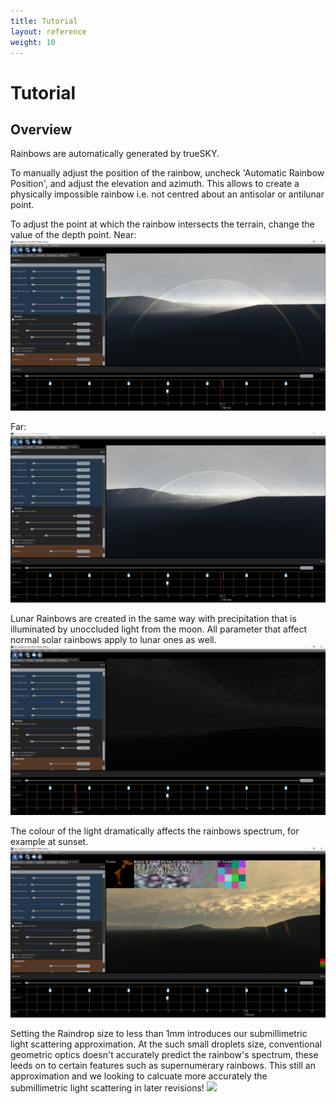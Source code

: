 ```yaml
---
title: Tutorial
layout: reference
weight: 10
---
```







Tutorial
====================

Overview
-----------------
Rainbows are automatically generated by trueSKY.

To manually adjust the position of the rainbow, uncheck 'Automatic Rainbow Position', and adjust the elevation and azimuth. This allows to create a physically impossible rainbow i.e. not centred about an antisolar or antilunar point. 

To adjust the point at which the rainbow intersects the terrain, change the value of the depth point.
Near:
![](/images/rainbows/RainbowDepthPointNear.PNG)

Far:
![](/images/rainbows/RainbowDepthPointFar.PNG)


Lunar Rainbows are created in the same way with precipitation that is illuminated by unoccluded light from the moon. All parameter that affect normal solar rainbows apply to lunar ones as well.
![](/images/rainbows/LunarRainbows.PNG)


The colour of the light dramatically affects the rainbows spectrum, for example at sunset.
![](/images/rainbows/RainbowsAtSunset.PNG)


Setting the Raindrop size to less than 1mm introduces our submillimetric light scattering approximation. At the such small droplets size, conventional geometric optics doesn't accurately predict the rainbow's spectrum, these leeds on to certain features such as supernumerary rainbows. This still an approximation and we looking to calcuate more accurately the submillimetric light scattering in later revisions!
![](/images/rainbows.RainbowsSLSA0_25mm.PNG)

